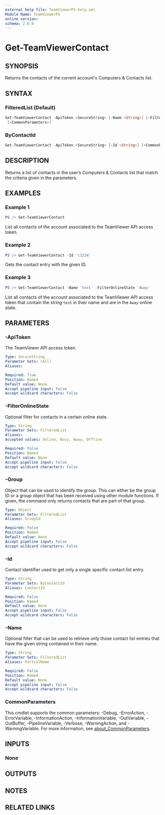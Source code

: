 ```yaml
---
external help file: TeamViewerPS-help.xml
Module Name: TeamViewerPS
online version:
schema: 2.0.0
---
```


# Get-TeamViewerContact

## SYNOPSIS

Returns the contacts of the current account's Computers & Contacts list.

## SYNTAX

### FilteredList (Default)

```powershell
Get-TeamViewerContact -ApiToken <SecureString> [-Name <String>] [-FilterOnlineState <String>] [-Group <Object>]
 [<CommonParameters>]
```

### ByContactId

```powershell
Get-TeamViewerContact -ApiToken <SecureString> [-Id <String>] [<CommonParameters>]
```

## DESCRIPTION

Returns a list of contacts in the user’s Computers & Contacts list that match
the criteria given in the parameters.

## EXAMPLES

### Example 1

```powershell
PS /> Get-TeamViewerContact
```

List all contacts of the account associated to the TeamViewer API access token.

### Example 2

```powershell
PS /> Get-TeamViewerContact -Id 'c1234'
```

Gets the contact entry with the given ID.

### Example 3

```powershell
PS /> Get-TeamViewerContact -Name 'test' -FilterOnlineState 'Away'
```

List all contacts of the account associated to the TeamViewer API access token
that contain the string `test` in their name and are in the `Away` online state.

## PARAMETERS

### -ApiToken

The TeamViewer API access token.

```yaml
Type: SecureString
Parameter Sets: (All)
Aliases:

Required: True
Position: Named
Default value: None
Accept pipeline input: False
Accept wildcard characters: False
```

### -FilterOnlineState

Optional filter for contacts in a certain online state.

```yaml
Type: String
Parameter Sets: FilteredList
Aliases:
Accepted values: Online, Busy, Away, Offline

Required: False
Position: Named
Default value: None
Accept pipeline input: False
Accept wildcard characters: False
```

### -Group

Object that can be used to identify the group.
This can either be the group ID or a group object that has been received using
other module functions.
If given, the command only returns contacts that are part of that group.

```yaml
Type: Object
Parameter Sets: FilteredList
Aliases: GroupId

Required: False
Position: Named
Default value: None
Accept pipeline input: False
Accept wildcard characters: False
```

### -Id

Contact identifier used to get only a single specific contact list entry.

```yaml
Type: String
Parameter Sets: ByContactId
Aliases: ContactId

Required: False
Position: Named
Default value: None
Accept pipeline input: False
Accept wildcard characters: False
```

### -Name

Optional filter that can be used to retrieve only those contact list entries
that have the given string contained in their name.

```yaml
Type: String
Parameter Sets: FilteredList
Aliases: PartialName

Required: False
Position: Named
Default value: None
Accept pipeline input: False
Accept wildcard characters: False
```

### CommonParameters

This cmdlet supports the common parameters: -Debug, -ErrorAction, -ErrorVariable, -InformationAction, -InformationVariable, -OutVariable, -OutBuffer, -PipelineVariable, -Verbose, -WarningAction, and -WarningVariable. For more information, see [about_CommonParameters](http://go.microsoft.com/fwlink/?LinkID=113216).

## INPUTS

### None

## OUTPUTS

## NOTES

## RELATED LINKS
